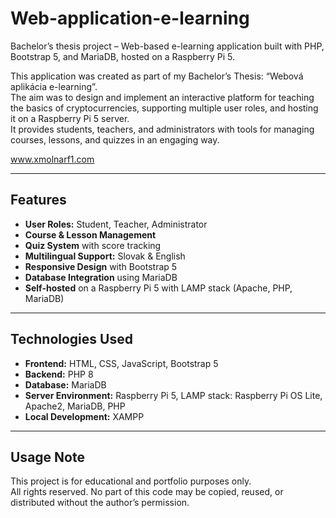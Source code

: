# Web-application-e-learning
Bachelor’s thesis project – Web-based e-learning application built with PHP, Bootstrap 5, and MariaDB, hosted on a Raspberry Pi 5.

This application was created as part of my Bachelor’s Thesis: “Webová aplikácia e-learning”.  
The aim was to design and implement an interactive platform for teaching the basics of cryptocurrencies, supporting multiple user roles, and hosting it on a Raspberry Pi 5 server.  
It provides students, teachers, and administrators with tools for managing courses, lessons, and quizzes in an engaging way.

www.xmolnarf1.com

---

## Features

- **User Roles:** Student, Teacher, Administrator  
- **Course & Lesson Management**  
- **Quiz System** with score tracking  
- **Multilingual Support:** Slovak & English  
- **Responsive Design** with Bootstrap 5  
- **Database Integration** using MariaDB  
- **Self-hosted** on a Raspberry Pi 5 with LAMP stack (Apache, PHP, MariaDB)

---

## Technologies Used

- **Frontend:** HTML, CSS, JavaScript, Bootstrap 5  
- **Backend:** PHP 8  
- **Database:** MariaDB  
- **Server Environment:** Raspberry Pi 5, LAMP stack: Raspberry Pi OS Lite, Apache2, MariaDB, PHP  
- **Local Development:** XAMPP  

---

## Usage Note

This project is for educational and portfolio purposes only.  
All rights reserved. No part of this code may be copied, reused, or distributed without the author’s permission.
